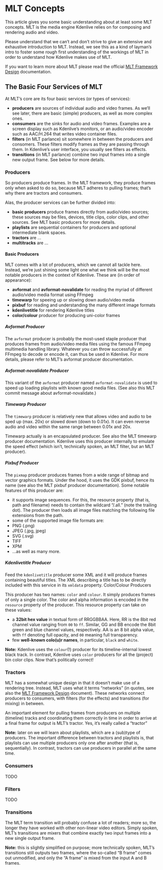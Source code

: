 # MLT Concepts

This article gives you some basic understanding about at least some MLT concepts. MLT is the media engine Kdenlive relies on for composing and rendering audio and video.

Please understand that we can’t and don’t strive to give an extensive and exhaustive introduction to MLT. Instead, we see this as a kind of layman’s intro to foster some rough first understanding of the workings of MLT in order to understand how Kdenlive makes use of MLT.

If you want to learn more about MLT please read the official [MLT Framework Design](https://www.mltframework.org/docs/framework/) documentation.

## [](https://invent.kde.org/multimedia/kdenlive/-/blob/master/dev-docs/mlt-intro.md#the-basic-four-services-of-mlt)The Basic Four Services of MLT

At MLT’s core are its four basic services (or types of services):

- **producers** are sources of individual audio and video frames. As we’ll see later, there are basic (simple) producers, as well as more complex ones.
- **consumers** are the sinks for audio and video frames. Examples are a screen display such as Kdenlive’s monitors, or an audio/video encoder such as AAC/H.264 that writes video container files.
- **filters** (in MLT parlance) sit somewhere in between the producers and consomers. These filters modify frames as they are passing through them. In Kdenlive’s user interface, you usually see filters as effects.
- **transitions** (in MLT parlance) combine two input frames into a single new output frame. See below for more details.

### [](https://invent.kde.org/multimedia/kdenlive/-/blob/master/dev-docs/mlt-intro.md#producers)Producers

So producers produce frames. In the MLT framework, they produce frames only when asked to do so, because MLT adheres to pulling frames; that’s why there are tractors and consumers.

Alas, the producer services can be further divided into:

- **basic producers** produce frames directly from audio/video sources; these sources may be files, devices, title clips, color clips, and other sources. See MLT basic producers for more details.
- **playlists** are sequential containers for producers and optional intermediate blank spaces.
- **tractors** are …
- **multitracks** are …

#### [](https://invent.kde.org/multimedia/kdenlive/-/blob/master/dev-docs/mlt-intro.md#basic-producers)Basic Producers

MLT comes with a lot of producers, which we cannot all tackle here. Instead, we’re just shining some light one what we think will be the most notable producers in the context of Kdenlive. These are (in order of appearance):

- **avformat** and **avformat-novalidate** for reading the myriad of different audio/video media format using FFmpeg
- **timewarp** for speeing up or slowing down audio/video media
- **pixbuf** for reading and understanding the many different image formats
- **kdenlivetitle** for rendering Kdenlive titles
- **color/colour** producer for producing uni-color frames

##### [](https://invent.kde.org/multimedia/kdenlive/-/blob/master/dev-docs/mlt-intro.md#avformat-producer)Avformat Producer

The `avformat` producer is probably the most-used staple producer that produces frames from audio/video media files using the famous FFmpeg multimedia handling library. Whatever you can throw successfully at FFmpeg to decode or encode it, can thus be used in Kdenlive. For more details, please refer to MLT’s avformat producer documentation.

##### [](https://invent.kde.org/multimedia/kdenlive/-/blob/master/dev-docs/mlt-intro.md#avformat-novalidate-producer)Avformat-novalidate Producer

This variant of the `avformat` producer named `avformat-novalidate` is used to speed up loading playlists with known good media files. (See also this MLT commit message about avformat-novalidate.)

##### [](https://invent.kde.org/multimedia/kdenlive/-/blob/master/dev-docs/mlt-intro.md#timewarp-producer)Timewarp Producer

The `timewarp` producer is relatively new that allows video and audio to be sped up (max. 20x) or slowed down (down to 0.01x). It can even reverse audio and video within the same range between 0.01x and 20x.

Timewarp actually is an encapsulated producer. See also the MLT timewarp producer documentation. Kdenlive uses this producer internally to emulate the speed effect (which isn’t, technically spoken, an MLT filter, but an MLT producer).

##### [](https://invent.kde.org/multimedia/kdenlive/-/blob/master/dev-docs/mlt-intro.md#pixbuf-producer)Pixbuf Producer

The `pixmap` producer produces frames from a wide range of bitmap and vector graphics formats. Under the hood, it uses the GDK pixbuf, hence its name (see also the MLT pixbuf producer documentation). Some notable features of this producer are:

- it supports image sequences. For this, the resource property (that is, path and filename) needs to contain the wildcard “/.all.” (note the trailing dot). The producer then loads all image files matching the following file extensions from the path.
- some of the supported image file formats are:
- PNG (.png)
- JPEG (.jpg, jpeg)
- SVG (.svg)
- TIFF
- XPM
- …as well as many more.

##### [](https://invent.kde.org/multimedia/kdenlive/-/blob/master/dev-docs/mlt-intro.md#kdenlivetitle-producer)Kdenlivetitle Producer

Feed the `kdenlivetitle` producer some XML and it will produce frames containing beautiful titles. The XML describing a title has to be directly included with this service in its `xmldata` property. Color/Colour Producers

This producer has two names: `color` and `colour`. It simply produces frames of only a single color. The color and alpha information is encoded in the `resource` property of the producer. This resource property can take on these values:

- a **32bit hex value** in textual form of RRGGBBAA. Here, RR is the 8bit red channel value ranging from `00` to `ff`. Similar, GG and BB encode the 8bit green and blue channel values, respectively. AA is an 8 bit alpha value, with `ff` denoting full opacity, and `00` meaning full transparency.
- few **well-known colo(u)r names**, in particular, `black` and `white`.

**Note:** Kdenlive uses the `colour`(!) producer for its timeline-internal lowest black track. In contrast, Kdenlive uses `color` producers for all the (project) bin color clips. Now that’s politically correct!

### [](https://invent.kde.org/multimedia/kdenlive/-/blob/master/dev-docs/mlt-intro.md#tractors)Tractors

MLT has a somewhat unique design in that it doesn’t make use of a rendering tree. Instead, MLT uses what it terms “networks” (in quotes, see also the [MLT Framework Design](https://www.mltframework.org/docs/framework/) document). These networks connect producers to consumers, with filters (for the effects) and transitions (for mixing) in between.

An important element for pulling frames from producers on multiple (timeline) tracks and coordinating them correctly in time in order to arrive at a final frame for output is MLT’s tractor. Yes, it’s really called a “tractor”

**Note:** later on we will learn about playlists, which are a (sub)type of producers. The important difference between tractors and playlists is, that playlists can use multiple producers only one after another (that is, sequentially). In contrast, tractors can use producers in parallel at the same time.

### [](https://invent.kde.org/multimedia/kdenlive/-/blob/master/dev-docs/mlt-intro.md#consumers)Consumers

TODO

### [](https://invent.kde.org/multimedia/kdenlive/-/blob/master/dev-docs/mlt-intro.md#filters)Filters

TODO

### [](https://invent.kde.org/multimedia/kdenlive/-/blob/master/dev-docs/mlt-intro.md#transitions)Transitions

The MLT term transition will probably confuse a lot of readers; more so, the longer they have worked with other non-linear video editors. Simply spoken, MLT’s transitions are mixers that combine exactly two input frames into a new single output frame.

**Note:** this is slightly simplified on purpose; more technically spoken, MLT’s transitions still outputs two frames, where the so-called “B frame” comes out unmodified, and only the “A frame” is mixed from the input A and B frames.